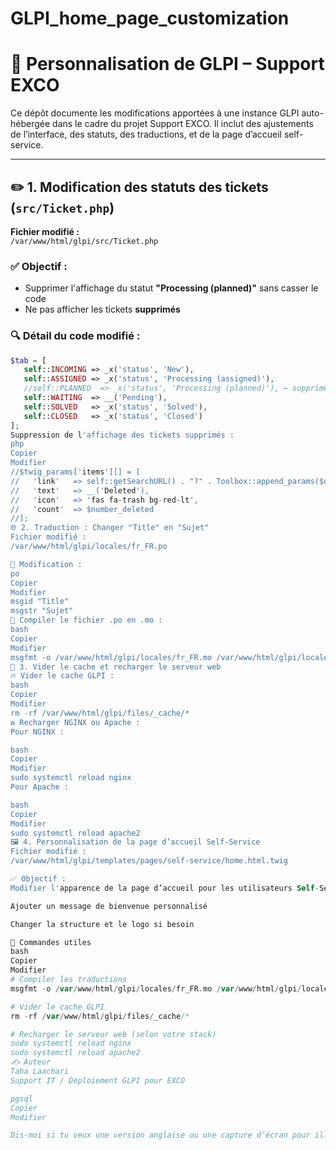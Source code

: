 # GLPI_home_page_customization
# 📌 Personnalisation de GLPI – Support EXCO

Ce dépôt documente les modifications apportées à une instance GLPI auto-hébergée dans le cadre du projet Support EXCO. Il inclut des ajustements de l’interface, des statuts, des traductions, et de la page d’accueil self-service.

---

## ✏️ 1. Modification des statuts des tickets (`src/Ticket.php`)

**Fichier modifié :**  
`/var/www/html/glpi/src/Ticket.php`

### ✅ Objectif :
- Supprimer l'affichage du statut **"Processing (planned)"** sans casser le code
- Ne pas afficher les tickets **supprimés**

### 🔍 Détail du code modifié :

```php
$tab = [
   self::INCOMING => _x('status', 'New'),
   self::ASSIGNED => _x('status', 'Processing (assigned)'),
   //self::PLANNED  => _x('status', 'Processing (planned)'), ← supprimé de l'affichage
   self::WAITING  => __('Pending'),
   self::SOLVED   => _x('status', 'Solved'),
   self::CLOSED   => _x('status', 'Closed')
];
Suppression de l'affichage des tickets supprimés :
php
Copier
Modifier
//$twig_params['items'][] = [
//   'link'   => self::getSearchURL() . "?" . Toolbox::append_params($options),
//   'text'   => __('Deleted'),
//   'icon'   => 'fas fa-trash bg-red-lt',
//   'count'  => $number_deleted
//];
🌐 2. Traduction : Changer "Title" en "Sujet"
Fichier modifié :
/var/www/html/glpi/locales/fr_FR.po

📝 Modification :
po
Copier
Modifier
msgid "Title"
msgstr "Sujet"
🔁 Compiler le fichier .po en .mo :
bash
Copier
Modifier
msgfmt -o /var/www/html/glpi/locales/fr_FR.mo /var/www/html/glpi/locales/fr_FR.po
🔄 3. Vider le cache et recharger le serveur web
🔥 Vider le cache GLPI :
bash
Copier
Modifier
rm -rf /var/www/html/glpi/files/_cache/*
♻️ Recharger NGINX ou Apache :
Pour NGINX :

bash
Copier
Modifier
sudo systemctl reload nginx
Pour Apache :

bash
Copier
Modifier
sudo systemctl reload apache2
🖼️ 4. Personnalisation de la page d’accueil Self-Service
Fichier modifié :
/var/www/html/glpi/templates/pages/self-service/home.html.twig

✅ Objectif :
Modifier l'apparence de la page d’accueil pour les utilisateurs Self-Service

Ajouter un message de bienvenue personnalisé

Changer la structure et le logo si besoin

🧰 Commandes utiles
bash
Copier
Modifier
# Compiler les traductions
msgfmt -o /var/www/html/glpi/locales/fr_FR.mo /var/www/html/glpi/locales/fr_FR.po

# Vider le cache GLPI
rm -rf /var/www/html/glpi/files/_cache/*

# Recharger le serveur web (selon votre stack)
sudo systemctl reload nginx
sudo systemctl reload apache2
✍️ Auteur
Taha Laachari
Support IT / Déploiement GLPI pour EXCO

pgsql
Copier
Modifier

Dis-moi si tu veux une version anglaise ou une capture d’écran pour illustrer dans GitHub.
